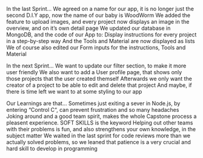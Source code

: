In the last Sprint...
    We agreed on a name for our app, it is no longer just the second D.I.Y app, now the name of our baby is WoodWorm
    We added the feature to upload images, and every project now displays an image in the overview, and on it’s own detail page
    We updated our database in MongoDB, and the code of our App to:
		Display instructions for every project in a step-by-step way
		And the Tools and Material are now displayed as lists
    We of course also edited our Form inputs for the instructions, Tools and Material

In the next Sprint...
		We want to update our filter section, to make it more user friendly
		We also want to add a User profile page, that shows only those projects that the user created themself
		Afterwards we only want the creator of a project to be able to edit and delete that project
		And maybe, if there is time left we want to at some styling to our app

Our Learnings are that...
		Sometimes just exiting a sever in Node.js, by entering “Control C“, can prevent frustration and so many headaches
		Joking around and a good team spirit, makes the whole Capstone process a pleasent experience. SOFT SKILLS is
the keyword 
		Helping out other teams with their problems is fun, and also strengthens your own knowledge, in the subject matter 
                We waited in the last sprint for code reviews more than we actually solved problems, so we leaned that patience is a very crucial and hard skill to develop in programming
